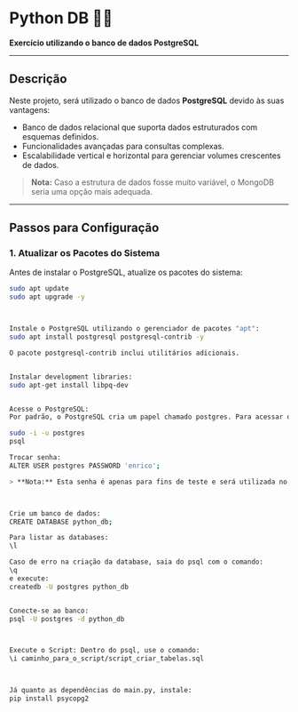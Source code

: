 # **Python DB** 🐍💾
**Exercício utilizando o banco de dados PostgreSQL**

---

## **Descrição**
Neste projeto, será utilizado o banco de dados **PostgreSQL** devido às suas vantagens:
- Banco de dados relacional que suporta dados estruturados com esquemas definidos.
- Funcionalidades avançadas para consultas complexas.
- Escalabilidade vertical e horizontal para gerenciar volumes crescentes de dados.

> **Nota:** Caso a estrutura de dados fosse muito variável, o MongoDB seria uma opção mais adequada.

---

## **Passos para Configuração**

### **1. Atualizar os Pacotes do Sistema**
Antes de instalar o PostgreSQL, atualize os pacotes do sistema:
```bash
sudo apt update
sudo apt upgrade -y



Instale o PostgreSQL utilizando o gerenciador de pacotes "apt":
sudo apt install postgresql postgresql-contrib -y

O pacote postgresql-contrib inclui utilitários adicionais.


Instalar development libraries:
sudo apt-get install libpq-dev


Acesse o PostgreSQL:
Por padrão, o PostgreSQL cria um papel chamado postgres. Para acessar o banco de dados, execute:

sudo -i -u postgres
psql

Trocar senha:
ALTER USER postgres PASSWORD 'enrico'; 

> **Nota:** Esta senha é apenas para fins de teste e será utilizada no arquivo `main.py`. Certifique-se de alterá-la em um ambiente de produção para garantir a segurança.



Crie um banco de dados:
CREATE DATABASE python_db;

Para listar as databases:
\l

Caso de erro na criação da database, saia do psql com o comando:
\q
e execute:
createdb -U postgres python_db


Conecte-se ao banco:
psql -U postgres -d python_db



Execute o Script: Dentro do psql, use o comando:
\i caminho_para_o_script/script_criar_tabelas.sql



Já quanto as dependências do main.py, instale:
pip install psycopg2

